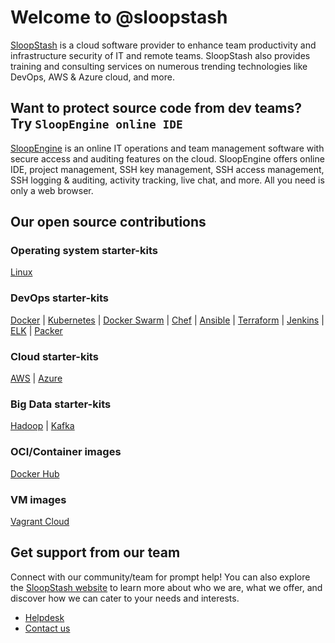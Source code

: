 # Welcome to @sloopstash
[SloopStash](https://sloopstash.com) is a cloud software provider to enhance team productivity and infrastructure security of IT and remote teams. SloopStash also provides training and consulting services on numerous trending technologies like DevOps, AWS & Azure cloud, and more.


## Want to protect source code from dev teams? Try `SloopEngine online IDE`
[SloopEngine](https://sloopengine.io) is an online IT operations and team management software with secure access and auditing features on the cloud. SloopEngine offers online IDE, project management, SSH key management, SSH access management, SSH logging & auditing, activity tracking, live chat, and more. All you need is only a web browser.


## Our open source contributions
### Operating system starter-kits
[Linux](https://github.com/sloopstash/kickstart-linux)

### DevOps starter-kits
[Docker](https://github.com/sloopstash/kickstart-docker) | [Kubernetes](https://github.com/sloopstash/kickstart-kubernetes) | [Docker Swarm](https://github.com/sloopstash/kickstart-swarm) | [Chef](https://github.com/sloopstash/kickstart-chef) | [Ansible](https://github.com/sloopstash/kickstart-ansible) | [Terraform](https://github.com/sloopstash/kickstart-terraform) | [Jenkins](https://github.com/sloopstash/kickstart-jenkins) | [ELK](https://github.com/sloopstash/kickstart-elk) | [Packer](https://github.com/sloopstash/kickstart-packer)

### Cloud starter-kits
[AWS](https://github.com/sloopstash/kickstart-aws) | [Azure](https://github.com/sloopstash/kickstart-azure)

### Big Data starter-kits
[Hadoop](https://github.com/sloopstash/kickstart-hadoop) | [Kafka](https://github.com/sloopstash/kickstart-kafka)

### OCI/Container images
[Docker Hub](https://hub.docker.com/u/sloopstash)

### VM images
[Vagrant Cloud](https://app.vagrantup.com/sloopstash)


## Get support from our team
Connect with our community/team for prompt help! You can also explore the [SloopStash website](https://sloopstash.com) to learn more about who we are, what we offer, and discover how we can cater to your needs and interests.

* [Helpdesk](https://sloopstash.zohodesk.com)
* [Contact us](https://sloopstash.com/contact.html)
